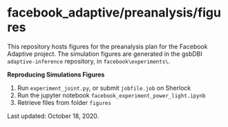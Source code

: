 # facebook_adaptive/preanalysis/figures

This repository hosts figures for the preanalysis plan for the Facebook Adaptive project. The simulation figures are generated in the gsbDBI `adaptive-inference` repository, in `facebook\experiments\`. 


**Reproducing Simulations Figures**

1) Run `experiment_joint.py`, or submit `jobfile.job` on Sherlock
2) Run the jupyter notebook `facebook_experiment_power_light.ipynb`
3) Retrieve files from folder `figures`

Last updated: October 18, 2020. 
